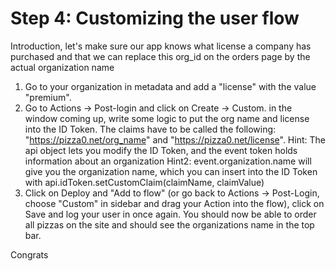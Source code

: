 # Step 4: Customizing the user flow

Introduction, let's make sure our app knows what license a company has purchased and that we can replace this org_id on the orders page by the actual organization name

1. Go to your organization in metadata and add a "license" with the value "premium".
2. Go to Actions -> Post-login and click on Create -> Custom. in the window coming up, write some logic to put the org name and license into the ID Token. The claims have to be called the following: "https://pizza0.net/org_name" and "https://pizza0.net/license".
Hint: The api object lets you modify the ID Token, and the event token holds information about an organization
Hint2: event.organization.name will give you the organization name, which you can insert into the ID Token with api.idToken.setCustomClaim(claimName, claimValue)
3. Click on Deploy and "Add to flow" (or go back to Actions -> Post-Login, choose "Custom" in sidebar and drag your Action into the flow), click on Save and log your user in once again. You should now be able to order all pizzas on the site and should see the organizations name in the top bar.

Congrats